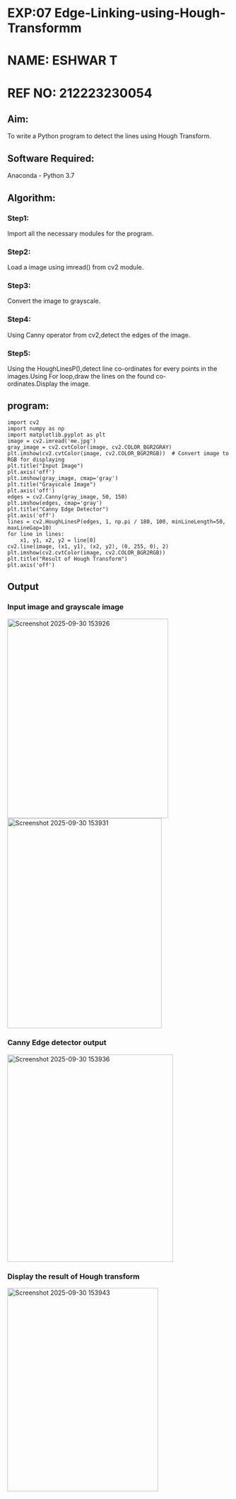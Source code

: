 # EXP:07 Edge-Linking-using-Hough-Transformm
# NAME: ESHWAR T
# REF NO: 212223230054
## Aim:
To write a Python program to detect the lines using Hough Transform.

## Software Required:
Anaconda - Python 3.7

## Algorithm:
### Step1:

Import all the necessary modules for the program.
### Step2:

Load a image using imread() from cv2 module.
### Step3:

Convert the image to grayscale.
### Step4:

Using Canny operator from cv2,detect the edges of the image.
### Step5:

Using the HoughLinesP(),detect line co-ordinates for every points in the images.Using For loop,draw the lines on the found co-ordinates.Display the image.
## program:
```
import cv2
import numpy as np
import matplotlib.pyplot as plt
image = cv2.imread('me.jpg') 
gray_image = cv2.cvtColor(image, cv2.COLOR_BGR2GRAY)
plt.imshow(cv2.cvtColor(image, cv2.COLOR_BGR2RGB))  # Convert image to RGB for displaying
plt.title("Input Image")
plt.axis('off')
plt.imshow(gray_image, cmap='gray')
plt.title("Grayscale Image")
plt.axis('off')
edges = cv2.Canny(gray_image, 50, 150)
plt.imshow(edges, cmap='gray')
plt.title("Canny Edge Detector")
plt.axis('off')
lines = cv2.HoughLinesP(edges, 1, np.pi / 180, 100, minLineLength=50, maxLineGap=10)
for line in lines:
    x1, y1, x2, y2 = line[0]
cv2.line(image, (x1, y1), (x2, y2), (0, 255, 0), 2)
plt.imshow(cv2.cvtColor(image, cv2.COLOR_BGR2RGB))
plt.title("Result of Hough Transform")
plt.axis('off')
```
## Output

### Input image and grayscale image
<img width="364" height="450" alt="Screenshot 2025-09-30 153926" src="https://github.com/user-attachments/assets/7588780c-fce5-421a-996a-9808a503e820" />
<img width="349" height="474" alt="Screenshot 2025-09-30 153931" src="https://github.com/user-attachments/assets/abb59b7b-2c3c-42fb-b6ba-8e0c967a606c" />


### Canny Edge detector output
<img width="375" height="468" alt="Screenshot 2025-09-30 153936" src="https://github.com/user-attachments/assets/4ab98ab8-a7eb-4884-90a6-b12411350aaa" />


### Display the result of Hough transform
<img width="341" height="459" alt="Screenshot 2025-09-30 153943" src="https://github.com/user-attachments/assets/8221313f-2e50-4232-b4c8-1e08891eb13e" />

